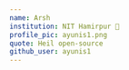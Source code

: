 ```yaml
---
name: Arsh
institution: NIT Hamirpur 🚩 
profile_pic: ayunis1.png 
quote: Heil open-source
github_user: ayunis1
---
```

